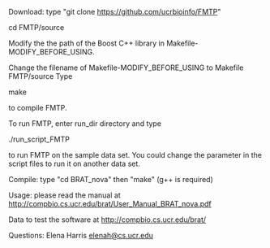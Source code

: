 Download: type "git clone https://github.com/ucrbioinfo/FMTP"

cd FMTP/source

Modify the the path of the Boost C++ library in Makefile-MODIFY_BEFORE_USING.

Change the filename of Makefile-MODIFY_BEFORE_USING to Makefile
FMTP/source
Type

make

to compile FMTP.

To run FMTP, enter run_dir directory and type

./run_script_FMTP

to run FMTP on the sample data set. You could change the parameter in the script files to run it on another data set.

Compile: type "cd BRAT_nova" then "make" (g++ is required)

Usage: please read the manual at http://compbio.cs.ucr.edu/brat/User_Manual_BRAT_nova.pdf

Data to test the software at http://compbio.cs.ucr.edu/brat/

Questions: Elena Harris elenah@cs.ucr.edu
